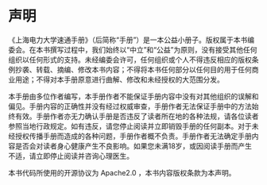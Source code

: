 # 声明

《上海电力大学速通手册》（后简称“手册”）是一本公益小册子。版权属于本书编委会。在本书撰写过程中，我们始终以“中立”和“公益”为原则，没有接受其他任何组织以任何形式的支持。未经编委会许可，任何组织或个人不得违反相应的版权条例抄袭、转载、摘编、修改本书内容；不得将本书任何部分以任何目的用于任何商业用途；不得对本手册原意进行曲解、修改和未经授权的大范围分发。

本手册由多位作者编写，本手册作者不能保证手册内容中没有对其他组织的误解和偏见。手册内容的正确性并没有经过权威审查，手册作者无法保证手册中的方法始终有效。手册作者亦无力确认手册是否违反了读者所在地的各种法规，请各位读者参照当地行政规定。如有违反，请您停止阅读并立即销毁手册的任何副本。对于未经授权传播手册而造成的各种问题，手册作者概不负责。手册作者无法确定手册内容是否会对读者身心健康产生不良影响。如果您未满18岁，或因阅读手册而产生不适，请立即停止阅读并咨询心理医生。

本书代码所使用的开源协议为 Apache2.0 ，本书内容版权条款为本声明。
